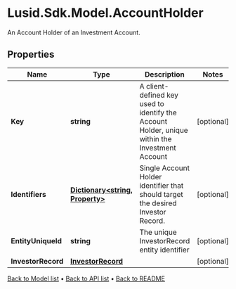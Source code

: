 # Lusid.Sdk.Model.AccountHolder
An Account Holder of an Investment Account.

## Properties

Name | Type | Description | Notes
------------ | ------------- | ------------- | -------------
**Key** | **string** | A client-defined key used to identify the Account Holder, unique within the Investment Account | [optional] 
**Identifiers** | [**Dictionary&lt;string, Property&gt;**](Property.md) | Single Account Holder identifier that should target the desired Investor Record. | [optional] 
**EntityUniqueId** | **string** | The unique InvestorRecord entity identifier | [optional] 
**InvestorRecord** | [**InvestorRecord**](InvestorRecord.md) |  | [optional] 

[Back to Model list](../README.md#documentation-for-models) &#8226; [Back to API list](../README.md#documentation-for-api-endpoints) &#8226; [Back to README](../README.md)

